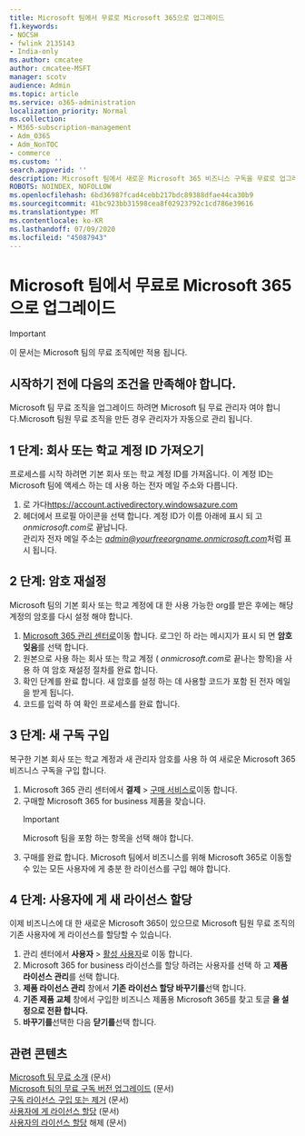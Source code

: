 ```yaml
---
title: Microsoft 팀에서 무료로 Microsoft 365으로 업그레이드
f1.keywords:
- NOCSH
- fwlink 2135143
- India-only
ms.author: cmcatee
author: cmcatee-MSFT
manager: scotv
audience: Admin
ms.topic: article
ms.service: o365-administration
localization_priority: Normal
ms.collection:
- M365-subscription-management
- Adm_O365
- Adm_NonTOC
- commerce
ms.custom: ''
search.appverid: ''
description: Microsoft 팀에서 새로운 Microsoft 365 비즈니스 구독을 무료로 업그레이드 하는 방법에 대해 알아봅니다.
ROBOTS: NOINDEX, NOFOLLOW
ms.openlocfilehash: 6bd36987fcad4cebb217bdc89388dfae44ca30b9
ms.sourcegitcommit: 41bc923bb31598cea8f02923792c1cd786e39616
ms.translationtype: MT
ms.contentlocale: ko-KR
ms.lasthandoff: 07/09/2020
ms.locfileid: "45087943"
---
```

# <a name="upgrade-from-microsoft-teams-free-to-microsoft-365-for-business"></a>Microsoft 팀에서 무료로 Microsoft 365으로 업그레이드

> [!IMPORTANT]
> 이 문서는 Microsoft 팀의 무료 조직에만 적용 됩니다.

## <a name="before-you-begin"></a>시작하기 전에 다음의 조건을 만족해야 합니다.

Microsoft 팀 무료 조직을 업그레이드 하려면 Microsoft 팀 무료 관리자 여야 합니다.Microsoft 팀원 무료 조직을 만든 경우 관리자가 자동으로 관리 됩니다.

## <a name="step-1-get-your-work-or-school-account-id"></a>1 단계: 회사 또는 학교 계정 ID 가져오기

프로세스를 시작 하려면 기본 회사 또는 학교 계정 ID를 가져옵니다. 이 계정 ID는 Microsoft 팀에 액세스 하는 데 사용 하는 전자 메일 주소와 다릅니다.

1. 로 가다<a href="https://go.microsoft.com/fwlink/p/?linkid=2134797" target="_blank">https://account.activedirectory.windowsazure.com</a>
2. 헤더에서 프로필 아이콘을 선택 합니다. 계정 ID가 이름 아래에 표시 되 고 *onmicrosoft.com*로 끝납니다. \
    관리자 전자 메일 주소는 *admin@yourfreeorgname.onmicrosoft.com*처럼 표시 됩니다.

## <a name="step-2-reset-your-password"></a>2 단계: 암호 재설정

Microsoft 팀의 기본 회사 또는 학교 계정에 대 한 사용 가능한 org를 받은 후에는 해당 계정의 암호를 다시 설정 해야 합니다.

1. <a href="https://go.microsoft.com/fwlink/p/?linkid=2024339" target="_blank">Microsoft 365 관리 센터로</a>이동 합니다. 로그인 하 라는 메시지가 표시 되 면 **암호 잊음**를 선택 합니다.
2. 원본으로 사용 하는 회사 또는 학교 계정 ( *onmicrosoft.com*로 끝나는 항목)을 사용 하 여 암호 재설정 절차를 완료 합니다.
3. 확인 단계를 완료 합니다. 새 암호를 설정 하는 데 사용할 코드가 포함 된 전자 메일을 받게 됩니다.
4. 코드를 입력 하 여 확인 프로세스를 완료 합니다.

## <a name="step-3-buy-your-new-subscription"></a>3 단계: 새 구독 구입

복구한 기본 회사 또는 학교 계정과 새 관리자 암호를 사용 하 여 새로운 Microsoft 365 비즈니스 구독을 구입 합니다.

1. Microsoft 365 관리 센터에서 **결제**  >  <a href="https://go.microsoft.com/fwlink/p/?linkid=868433" target="_blank">구매 서비스로</a>이동 합니다.
2. 구매할 Microsoft 365 for business 제품을 찾습니다.
    > [!IMPORTANT]
    > Microsoft 팀을 포함 하는 항목을 선택 해야 합니다.
3. 구매를 완료 합니다. Microsoft 팀에서 비즈니스를 위해 Microsoft 365로 이동할 수 있는 모든 사용자에 게 충분 한 라이선스를 구입 해야 합니다.

## <a name="step-4-assign-new-licenses-to-users"></a>4 단계: 사용자에 게 새 라이선스 할당

이제 비즈니스에 대 한 새로운 Microsoft 365이 있으므로 Microsoft 팀원 무료 조직의 기존 사용자에 게 라이선스를 할당할 수 있습니다.

1. 관리 센터에서 **사용자**  >  <a href="https://go.microsoft.com/fwlink/p/?linkid=834822" target="_blank">활성 사용자</a>로 이동 합니다.
2. Microsoft 365 for business 라이선스를 할당 하려는 사용자를 선택 하 고 **제품 라이선스 관리**를 선택 합니다.
3. **제품 라이선스 관리** 창에서 **기존 라이선스 할당 바꾸기를**선택 합니다.
4. **기존 제품 교체** 창에서 구입한 비즈니스 제품용 Microsoft 365를 찾고 토글 **을 설정으로 전환 합니다.**
5. **바꾸기를**선택한 다음 **닫기를**선택 합니다.

## <a name="related-content"></a>관련 콘텐츠

[Microsoft 팀 무료 소개](https://support.microsoft.com/office/6d79a648-6913-4696-9237-ed13de64ae3c) (문서) \
[Microsoft 팀의 무료 구독 버전 업그레이드](https://docs.microsoft.com/microsoftteams/upgrade-freemium) (문서) \
[구독 라이선스 구입 또는 제거](../licenses/buy-licenses.md) (문서) \
[사용자에 게 라이선스 할당](../../admin/manage/assign-licenses-to-users.md) (문서) \
[사용자의 라이선스 할당](../../admin/manage/remove-licenses-from-users.md) 해제 (문서)